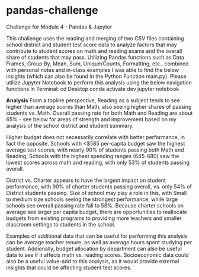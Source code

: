 # pandas-challenge
Challenge for Module 4 - Pandas &amp; Jupyter

This challenge uses the reading and merging of two CSV files containing school district and student test score data to analyze factors that may contribute to student scores on math and reading exams and the overall share of students that may pass.
Utilizing Pandas functions such as Data Frames, Group By, Mean, Sum, Unique/Counts, Formatting, etc., combined with personal notes and in-class examples I was able to find the below insights (which can also be found in the Python Function main.py). Please utilize Jupyter Notebook to perform this analysis using the below navigation functions in Terminal: 
	cd Desktop
	conda activate dev
	jupyter notebook

**Analysis**
From a topline perspective, Reading as a subject tends to see higher than average scores than Math, also seeing higher shares of passing students vs. Math. Overall passing rate for both Math and Reading are about 65% - see below for areas of strength and improvement based on my analysis of the school district and student summary. 

Higher budget does not necessarily correlate with better performance, in fact the opposite. Schools with <$585 per-capita budget saw the highest average test scores, with nearly 90% of students passing both Math and Reading; Schools with the highest spending ranges (645-680) saw the lowest scores across math and reading, with only 53% of students passing overall.

District vs. Charter appears to have the largest impact on student performance, with 90% of charter students passing overall, vs. only 54% of District students passing.
Size of school may play a role in this, with Small to medium size schools seeing the strongest performance, while large schools see overall passing rate fall to 58%.
Because charter schools on average see larger per capita budget, there are opportunities to reallocate budgets from existing programs to providing more teachers and smaller classroom settings to students in the school.

Examples of additional data that can be useful for performing this analysis can be average teacher tenure, as well as average hours spent studying per student. Addionally, budget allocation by department can also be useful data to see if it affects math vs. reading scores. Socioeconomic data could also be a useful value-add to this analysis, as it would provide external insights that could be affecting student test scores.
